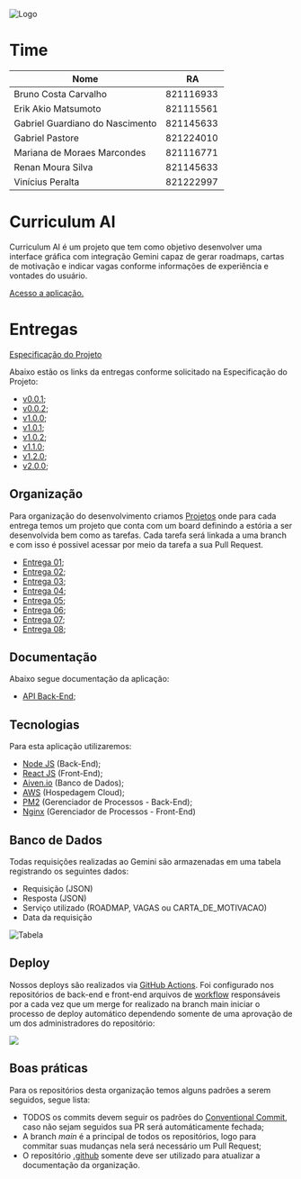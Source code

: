 ![Logo](https://github.com/user-attachments/assets/207da5fc-ba8e-411a-9c8c-1e3e48025f61)

# Time

| Nome                             |RA         |
| ---------------------------------| --------- |
| Bruno Costa Carvalho             | 821116933 |
| Erik Akio Matsumoto              | 821115561 |
| Gabriel Guardiano do Nascimento  | 821145633 |
| Gabriel Pastore                  | 821224010 |
| Mariana de Moraes Marcondes      | 821116771 |
| Renan Moura Silva                | 821145633 | 
| Vinícius Peralta                 | 821222997 |

# Curriculum AI

Curriculum AI é um projeto que tem como objetivo desenvolver uma interface gráfica com integração Gemini capaz de gerar roadmaps, cartas de motivação e indicar vagas conforme informações de experiência e vontades do usuário.

[Acesso a aplicação.](http://15.228.82.126/)

# Entregas

[Especificação do Projeto](EspecificacaoProjeto.pdf)

Abaixo estão os links da entregas conforme solicitado na Especificação do Projeto:

- [v0.0.1](https://github.com/Curriculum-Vitae-AI/Curriculum-AI-FrontEnd/releases/tag/v0.0.1);
- [v0.0.2](https://github.com/Curriculum-Vitae-AI/Curriculum-AI-FrontEnd/releases/tag/v0.0.2);
- [v1.0.0](https://github.com/Curriculum-Vitae-AI/Curriculum-AI-FrontEnd/releases/tag/v1.0.0);
- [v1.0.1](https://github.com/Curriculum-Vitae-AI/Curriculum-AI-BackEnd/releases/tag/v1.0.1);
- [v1.0.2](https://github.com/Curriculum-Vitae-AI/Curriculum-AI-BackEnd/releases/tag/v1.0.2);
- [v1.1.0](https://github.com/Curriculum-Vitae-AI/Curriculum-AI-BackEnd/releases/tag/v1.1.0);
- [v1.2.0](https://github.com/Curriculum-Vitae-AI/Curriculum-AI-BackEnd/releases/tag/v1.2.0);
- [v2.0.0](https://github.com/Curriculum-Vitae-AI/Curriculum-AI-FrontEnd/releases/tag/v2.0.0);

## Organização

Para organização do desenvolvimento criamos [Projetos](https://github.com/orgs/Curriculum-Vitae-AI/projects) onde para cada entrega temos um projeto que conta com um board definindo a estória a ser desenvolvida bem como as tarefas. Cada tarefa será linkada a uma branch e com isso é possivel acessar por meio da tarefa a sua Pull Request.

- [Entrega 01](https://github.com/orgs/Curriculum-Vitae-AI/projects/2);
- [Entrega 02](https://github.com/orgs/Curriculum-Vitae-AI/projects/4);
- [Entrega 03](https://github.com/orgs/Curriculum-Vitae-AI/projects/5);
- [Entrega 04](https://github.com/orgs/Curriculum-Vitae-AI/projects/6);
- [Entrega 05](https://github.com/orgs/Curriculum-Vitae-AI/projects/7/);
- [Entrega 06](https://github.com/orgs/Curriculum-Vitae-AI/projects/8/);
- [Entrega 07](https://github.com/orgs/Curriculum-Vitae-AI/projects/9/);
- [Entrega 08](https://github.com/orgs/Curriculum-Vitae-AI/projects/10/);

## Documentação

Abaixo segue documentação da aplicação:

- [API Back-End](https://curriculum-vitae-ai.github.io/Curriculum-AI-BackEnd/);

## Tecnologias

Para esta aplicação utilizaremos:

- [Node JS](https://nodejs.org/pt) (Back-End);
- [React JS](https://react.dev/) (Front-End);
- [Aiven.io](https://aiven.io/) (Banco de Dados);
- [AWS](https://aws.amazon.com) (Hospedagem Cloud);
- [PM2](https://pm2.keymetrics.io/) (Gerenciador de Processos - Back-End);
- [Nginx](https://nginx.org/) (Gerenciador de Processos - Front-End)

## Banco de Dados

Todas requisições realizadas ao Gemini são armazenadas em uma tabela registrando os seguintes dados:

- Requisição (JSON)
- Resposta (JSON)
- Serviço utilizado (ROADMAP, VAGAS ou CARTA_DE_MOTIVACAO)
- Data da requisição

![Tabela](https://github.com/user-attachments/assets/9867b6d0-9a79-42a9-95d3-06d26c9908cc)

## Deploy

Nossos deploys são realizados via [GitHub Actions](https://github.com/features/actions). Foi configurado nos repositórios de back-end e front-end arquivos de [workflow](https://github.com/Curriculum-Vitae-AI/Curriculum-AI-BackEnd/blob/main/.github/workflows/deploy-actions.yml) responsáveis por a cada vez que um merge for realizado na branch main iniciar o processo de deploy automático dependendo somente de uma aprovação de um dos administradores do repositório:

![](https://github.com/user-attachments/assets/4d30a01d-b33f-4d00-81dc-ab7c6cd2a1e6)

## Boas práticas

Para os repositórios desta organização temos alguns padrões a serem seguidos, segue lista:

- TODOS os commits devem seguir os padrões do [Conventional Commit](https://www.conventionalcommits.org/en/v1.0.0/), caso não sejam seguidos sua PR será automáticamente fechada;
- A branch _main_ é a principal de todos os repositórios, logo para commitar suas mudanças nela será necessário um Pull Request;
- O repositório [.github](https://github.com/Curriculum-Vitae-AI/.github) somente deve ser utilizado para atualizar a documentação da organização.
